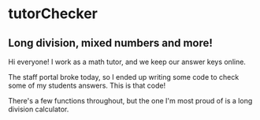 # tutorChecker
## Long division, mixed numbers and more!

Hi everyone! I work as a math tutor, and we keep our answer keys online.

The staff portal broke today, so I ended up writing some code to check some of my students answers. This is that code!

There's a few functions throughout, but the one I'm most proud of is a long division calculator.
